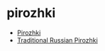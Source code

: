 # pirozhki

 * [Pirozhki](../index/p/pirozhki-11648.json)
 * [Traditional Russian Pirozhki](../index/t/traditional-russian-pirozhki.json)
